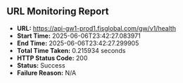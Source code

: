 ## URL Monitoring Report

- **URL:** https://api-gw1-prod1.fisglobal.com/gw/v1/health
- **Start Time:** 2025-06-06T23:42:27.083971
- **End Time:** 2025-06-06T23:42:27.299905
- **Total Time Taken:** 0.215934 seconds
- **HTTP Status Code:** 200
- **Status:** Success
- **Failure Reason:** N/A
